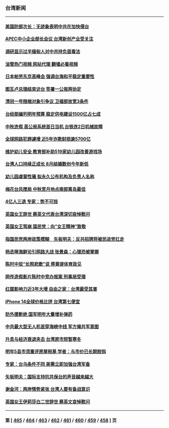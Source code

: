### 台湾新闻
---
#### [美国防部次长：无迹象表明中共在加快侵台](../../pages/ncid1349361/n13821926.md?09110845) 
#### [APEC中小企业部长会议 台湾新创产业受关注](../../pages/ncid1349361/n13821512.md?09110845) 
#### [调研显示过半缅甸人对中共持负面看法](../../pages/ncid1349361/n13821409.md?09110845) 
#### [油管热门视频 网站代理 翻墙必看视频](http://209.222.30.114:81/youtube.html?09110845)
#### [日本帕劳东京高峰会 强调台海和平稳定重要性](../../pages/ncid1349361/n13821405.md?09110845) 
#### [图瓦卢总理结束访台 签署一公报两协定](../../pages/ncid1349361/n13821334.md?09110845) 
#### [清冠一号限缩对象引争议 卫福部放宽3条件](../../pages/ncid1349361/n13821060.md?09110845) 
#### [台经部编列明年预算 稳定供电建设1500亿占七成](../../pages/ncid1349361/n13821063.md?09110845) 
#### [中秋连假 高公局系统首日当机 台铁连2日机械故障](../../pages/ncid1349361/n13821064.md?09110845) 
#### [全球网路犯罪遽增 近5年诈欺财损逾5700亿](../../pages/ncid1349361/n13821068.md?09110845) 
#### [维护幼儿安全 教育部补助519家幼儿园改善游戏场](../../pages/ncid1349361/n13821067.md?09110845) 
#### [台湾人口持续正成长 8月结婚数创今年新低](../../pages/ncid1349361/n13821066.md?09110845) 
#### [幼儿园虐童性骚 拟永久公布机构及负责人名称](../../pages/ncid1349361/n13821059.md?09110845) 
#### [梅花台风搅局 中秋赏月地点南部离岛最佳](../../pages/ncid1349361/n13821057.md?09110845) 
#### [4亿人三退  专家：势不可挡](../../pages/ncid1349361/n13821049.md?09110845) 
#### [英国女王辞世 蔡英文代表台湾深切哀悼慰问](../../pages/ncid1349361/n13821048.md?09110845) 
#### [英国女王驾崩 国民党：向“女王精神”致敬](../../pages/ncid1349361/n13821046.md?09110845) 
#### [指国民党两岸政策模糊　矢板明夫：反共招牌将被民进党扛走](../../pages/ncid1349361/n13821023.md?09110845) 
#### [杨丞琳海鲜论引网路大战 张景森：心理恐被掌握](../../pages/ncid1349361/n13821021.md?09110845) 
#### [陈时中驳“长照悲歌”说 蒋黄提体育政见](../../pages/ncid1349361/n13821019.md?09110845) 
#### [网传造假影片陈时中竞办报案 刑事局受理](../../pages/ncid1349361/n13821018.md?09110845) 
#### [红媒影响力近3年大增 自由之家：台湾最受其害](../../pages/ncid1349361/n13820989.md?09110845) 
#### [iPhone 14全球价格比拼  台湾第七便宜](../../pages/ncid1349361/n13820963.md?09110845) 
#### [防外援断绝  国军明年大量增补弹药](../../pages/ncid1349361/n13820950.md?09110845) 
#### [中共最大型无人机首穿海峡中线 军方揭共军意图](../../pages/ncid1349361/n13820933.md?09110845) 
#### [升息与经济衰退夹击 台湾房市短暂寒冬](../../pages/ncid1349361/n13820918.md?09110845) 
#### [明年5县市须重评房屋税基 学者：与市价已长期脱钩](../../pages/ncid1349361/n13820915.md?09110845) 
#### [专家：台乌条件不同 美需立即加强台湾军备](../../pages/ncid1349361/n13820912.md?09110845) 
#### [矢板明夫：国际支持抗共保台的声音越来越大](../../pages/ncid1349361/n13820882.md?09110845) 
#### [谢金河：两岸情势紧张 台湾人要有备战意识](../../pages/ncid1349361/n13820805.md?09110845) 
#### [英国女王伊莉莎白二世辞世 蔡英文哀悼慰问](../../pages/ncid1349361/n13820755.md?09110845) 

---
#### 第 [ [465](./465.md?09110845) / [464](./464.md?09110845) / [463](./463.md?09110845) / [462](./462.md?09110845) / [461](./461.md?09110845) / [460](./460.md?09110845) / [459](./459.md?09110845) / [458](./458.md?09110845) ] 页
